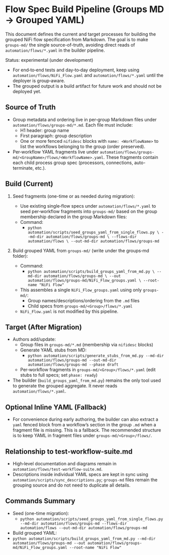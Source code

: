 # Flow Spec Build Pipeline (Groups MD → Grouped YAML)

This document defines the current and target processes for building the grouped
NiFi flow specification from Markdown. The goal is to make `groups-md/` the
single source-of-truth, avoiding direct reads of `automation/flows/*.yaml` in
the builder pipeline.

Status: experimental (under development)
- For end‑to‑end tests and day‑to‑day deployment, keep using `automation/flows/NiFi_Flow.yaml`
  and `automation/flows/*.yaml` until the deployer is group‑aware.
- The grouped output is a build artifact for future work and should not be deployed yet.

## Source of Truth

- Group metadata and ordering live in per‑group Markdown files under
  `automation/flows/groups-md/*.md`. Each file must include:
  - H1 header: group name
  - First paragraph: group description
  - One or more fenced `nifidesc` blocks with `name: <WorkflowName>` to list
    the workflows belonging to the group (order preserved).
- Per‑workflow YAML fragments live under
  `automation/flows/groups-md/<GroupName>/flows/<WorkflowName>.yaml`.
  These fragments contain each child process group spec (processors, connections,
  auto-terminate, etc.).

## Build (Current)

1. Seed fragments (one-time or as needed during migration):
   - Use existing single‑flow specs under `automation/flows/*.yaml` to seed
     per‑workflow fragments into `groups-md/` based on the group membership
     declared in the group Markdown files:
   - Command:
     - `python automation/scripts/seed_groups_yaml_from_single_flows.py \
        --md-dir automation/flows/groups-md \
        --flows-dir automation/flows \
        --out-md-dir automation/flows/groups-md`

2. Build grouped YAML from `groups-md/` (write under the groups‑md folder):
   - Command:
     - `python automation/scripts/build_groups_yaml_from_md.py \
        --md-dir automation/flows/groups-md \
        --out automation/flows/groups-md/NiFi_Flow_groups.yaml \
        --root-name "NiFi Flow"`
   - This assembles a single `NiFi_Flow_groups.yaml` using only `groups-md/`:
     - Group names/descriptions/ordering from the `.md` files
     - Child specs from `groups-md/<Group>/flows/*.yaml`
   - `NiFi_Flow.yaml` is not modified by this pipeline.

## Target (After Migration)

- Authors add/update:
  - Group files in `groups-md/*.md` (membership via `nifidesc` blocks)
  - Generate YAML stubs from MD:
    - `python automation/scripts/generate_stubs_from_md.py --md-dir automation/flows/groups-md --out-md-dir automation/flows/groups-md --phase draft`
  - Per‑workflow fragments in `groups-md/<Group>/flows/*.yaml` (edit stubs to full specs; set `phase: ready`)
- The builder (`build_groups_yaml_from_md.py`) remains the only tool used to
  generate the grouped aggregate. It never reads `automation/flows/*.yaml`.

## Optional Inline YAML (Fallback)

- For convenience during early authoring, the builder can also extract a
  `yaml` fenced block from a workflow’s section in the group `.md` when a
  fragment file is missing. This is a fallback. The recommended structure is
  to keep YAML in fragment files under `groups-md/<Group>/flows/`.

## Relationship to test-workflow-suite.md

- High‑level documentation and diagrams remain in
  `automation/flows/test-workflow-suite.md`.
- Descriptions inside individual YAML specs are kept in sync using
  `automation/scripts/sync_descriptions.py`; `groups-md` files remain the
  grouping source and do not need to duplicate all details.

## Commands Summary

- Seed (one-time migration):
  - `python automation/scripts/seed_groups_yaml_from_single_flows.py --md-dir automation/flows/groups-md --flows-dir automation/flows --out-md-dir automation/flows/groups-md`
- Build grouped YAML:
- `python automation/scripts/build_groups_yaml_from_md.py --md-dir automation/flows/groups-md --out automation/flows/groups-md/NiFi_Flow_groups.yaml --root-name "NiFi Flow"`
